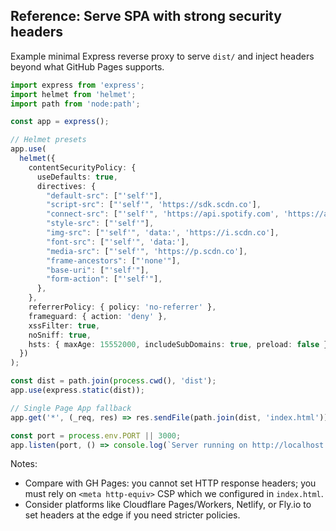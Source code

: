 ## Reference: Serve SPA with strong security headers

Example minimal Express reverse proxy to serve `dist/` and inject headers beyond what GitHub Pages supports.

```ts
import express from 'express';
import helmet from 'helmet';
import path from 'node:path';

const app = express();

// Helmet presets
app.use(
  helmet({
    contentSecurityPolicy: {
      useDefaults: true,
      directives: {
        "default-src": ["'self'"],
        "script-src": ["'self'", 'https://sdk.scdn.co'],
        "connect-src": ["'self'", 'https://api.spotify.com', 'https://accounts.spotify.com'],
        "style-src": ["'self'"],
        "img-src": ["'self'", 'data:', 'https://i.scdn.co'],
        "font-src": ["'self'", 'data:'],
        "media-src": ["'self'", 'https://p.scdn.co'],
        "frame-ancestors": ["'none'"],
        "base-uri": ["'self'"],
        "form-action": ["'self'"],
      },
    },
    referrerPolicy: { policy: 'no-referrer' },
    frameguard: { action: 'deny' },
    xssFilter: true,
    noSniff: true,
    hsts: { maxAge: 15552000, includeSubDomains: true, preload: false },
  })
);

const dist = path.join(process.cwd(), 'dist');
app.use(express.static(dist));

// Single Page App fallback
app.get('*', (_req, res) => res.sendFile(path.join(dist, 'index.html')));

const port = process.env.PORT || 3000;
app.listen(port, () => console.log(`Server running on http://localhost:${port}`));
```

Notes:
- Compare with GH Pages: you cannot set HTTP response headers; you must rely on `<meta http-equiv>` CSP which we configured in `index.html`.
- Consider platforms like Cloudflare Pages/Workers, Netlify, or Fly.io to set headers at the edge if you need stricter policies.

